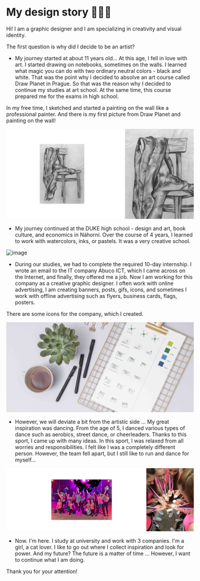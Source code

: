 #  My design story 👩🏼‍🎨 

Hi! I am a graphic designer and I am specializing in creativity and visual identity.

The first question is why did I decide to be an artist?

- My journey started at about 11 years old... At this age, I fell in love with art. I started drawing on notebooks, sometimes on the walls. I learned what magic you can do with two ordinary neutral colors - black and white. That was the point why I decided to absolve an art course called Draw Planet in Prague. 
So that was the reason why I decided to continue my studies at art school. At the same time, this course prepared me for the exams in high school.

In my free time, I sketched and started a painting on the wall like a professional painter. And there is my first picture from Draw Planet and painting on the wall!

![image](chair.jpg)

- My journey continued at the DUKE high school - design and art, book culture, and economics in Náhorní. Over the course of 4 years, I learned to work with watercolors, inks, or pastels.
It was a very creative school.

![image](draw.jpg)

- During our studies, we had to complete the required 10-day internship. I wrote an email to the IT company Abuco ICT, which I came across on the Internet, and finally, they offered me a job. Now I am working for this company as a creative graphic designer. I often work with online advertising, I am creating banners, posts, gifs, icons, and sometimes I work with offline advertising such as flyers, business cards, flags, posters. 

There are some icons for the company, which I created.

![image](abuco.jpg)

- However, we will deviate a bit from the artistic side … My great inspiration was dancing. From the age of 5, I danced various types of dance such as aerobics, street dance, or cheerleaders. Thanks to this sport, I came up with many ideas. In this sport, I was relaxed from all worries and responsibilities. I felt like I was a completely different person. However, the team fell apart, but I still like to run and dance for myself…

![image](dance.jpg)

- Now. I'm here. I study at university and work with 3 companies. I'm a girl, a cat lover. I like to go out where I collect inspiration and look for power.
And my future? The future is a matter of time ... However, I want to continue what I am doing.

Thank you for your attention!


